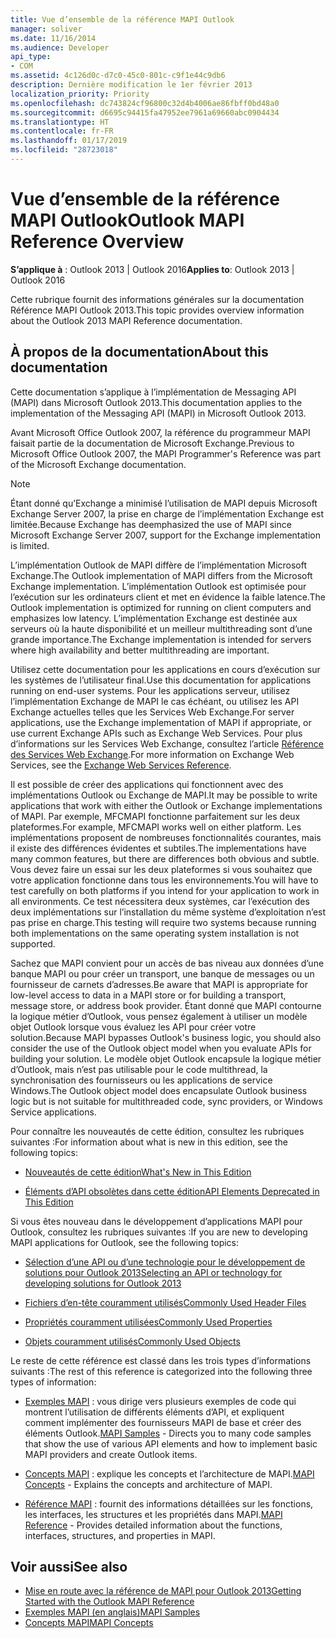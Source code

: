 ```yaml
---
title: Vue d’ensemble de la référence MAPI Outlook
manager: soliver
ms.date: 11/16/2014
ms.audience: Developer
api_type:
- COM
ms.assetid: 4c126d0c-d7c0-45c0-801c-c9f1e44c9db6
description: Dernière modification le 1er février 2013
localization_priority: Priority
ms.openlocfilehash: dc743824cf96800c32d4b4006ae86fbff0bd48a0
ms.sourcegitcommit: d6695c94415fa47952ee7961a69660abc0904434
ms.translationtype: HT
ms.contentlocale: fr-FR
ms.lasthandoff: 01/17/2019
ms.locfileid: "28723018"
---
```

# <a name="outlook-mapi-reference-overview"></a><span data-ttu-id="84a7c-103">Vue d’ensemble de la référence MAPI Outlook</span><span class="sxs-lookup"><span data-stu-id="84a7c-103">Outlook MAPI Reference Overview</span></span>

<span data-ttu-id="84a7c-104">**S’applique à** : Outlook 2013 | Outlook 2016</span><span class="sxs-lookup"><span data-stu-id="84a7c-104">**Applies to**: Outlook 2013 | Outlook 2016</span></span> 
  
<span data-ttu-id="84a7c-105">Cette rubrique fournit des informations générales sur la documentation Référence MAPI Outlook 2013.</span><span class="sxs-lookup"><span data-stu-id="84a7c-105">This topic provides overview information about the Outlook 2013 MAPI Reference documentation.</span></span>
  
## <a name="about-this-documentation"></a><span data-ttu-id="84a7c-106">À propos de la documentation</span><span class="sxs-lookup"><span data-stu-id="84a7c-106">About this documentation</span></span>

<span data-ttu-id="84a7c-107">Cette documentation s’applique à l’implémentation de Messaging API (MAPI) dans Microsoft Outlook 2013.</span><span class="sxs-lookup"><span data-stu-id="84a7c-107">This documentation applies to the implementation of the Messaging API (MAPI) in Microsoft Outlook 2013.</span></span> 
  
<span data-ttu-id="84a7c-108">Avant Microsoft Office Outlook 2007, la référence du programmeur MAPI faisait partie de la documentation de Microsoft Exchange.</span><span class="sxs-lookup"><span data-stu-id="84a7c-108">Previous to Microsoft Office Outlook 2007, the MAPI Programmer's Reference was part of the Microsoft Exchange documentation.</span></span>
  
> [!NOTE]
> <span data-ttu-id="84a7c-109">Étant donné qu’Exchange a minimisé l’utilisation de MAPI depuis Microsoft Exchange Server 2007, la prise en charge de l’implémentation Exchange est limitée.</span><span class="sxs-lookup"><span data-stu-id="84a7c-109">Because Exchange has deemphasized the use of MAPI since Microsoft Exchange Server 2007, support for the Exchange implementation is limited.</span></span> 
  
<span data-ttu-id="84a7c-110">L’implémentation Outlook de MAPI diffère de l’implémentation Microsoft Exchange.</span><span class="sxs-lookup"><span data-stu-id="84a7c-110">The Outlook implementation of MAPI differs from the Microsoft Exchange implementation.</span></span> <span data-ttu-id="84a7c-111">L’implémentation Outlook est optimisée pour l’exécution sur les ordinateurs client et met en évidence la faible latence.</span><span class="sxs-lookup"><span data-stu-id="84a7c-111">The Outlook implementation is optimized for running on client computers and emphasizes low latency.</span></span> <span data-ttu-id="84a7c-112">L’implémentation Exchange est destinée aux serveurs où la haute disponibilité et un meilleur multithreading sont d’une grande importance.</span><span class="sxs-lookup"><span data-stu-id="84a7c-112">The Exchange implementation is intended for servers where high availability and better multithreading are important.</span></span>
  
<span data-ttu-id="84a7c-113">Utilisez cette documentation pour les applications en cours d’exécution sur les systèmes de l’utilisateur final.</span><span class="sxs-lookup"><span data-stu-id="84a7c-113">Use this documentation for applications running on end-user systems.</span></span> <span data-ttu-id="84a7c-114">Pour les applications serveur, utilisez l’implémentation Exchange de MAPI le cas échéant, ou utilisez les API Exchange actuelles telles que les Services Web Exchange.</span><span class="sxs-lookup"><span data-stu-id="84a7c-114">For server applications, use the Exchange implementation of MAPI if appropriate, or use current Exchange APIs such as Exchange Web Services.</span></span> <span data-ttu-id="84a7c-115">Pour plus d’informations sur les Services Web Exchange, consultez l’article [Référence des Services Web Exchange](https://msdn.microsoft.com/library/bb204119.aspx).</span><span class="sxs-lookup"><span data-stu-id="84a7c-115">For more information on Exchange Web Services, see the [Exchange Web Services Reference](https://msdn.microsoft.com/library/bb204119.aspx).</span></span>
  
<span data-ttu-id="84a7c-116">Il est possible de créer des applications qui fonctionnent avec des implémentations Outlook ou Exchange de MAPI.</span><span class="sxs-lookup"><span data-stu-id="84a7c-116">It may be possible to write applications that work with either the Outlook or Exchange implementations of MAPI.</span></span> <span data-ttu-id="84a7c-117">Par exemple, MFCMAPI fonctionne parfaitement sur les deux plateformes.</span><span class="sxs-lookup"><span data-stu-id="84a7c-117">For example, MFCMAPI works well on either platform.</span></span> <span data-ttu-id="84a7c-118">Les implémentations proposent de nombreuses fonctionnalités courantes, mais il existe des différences évidentes et subtiles.</span><span class="sxs-lookup"><span data-stu-id="84a7c-118">The implementations have many common features, but there are differences both obvious and subtle.</span></span> <span data-ttu-id="84a7c-119">Vous devez faire un essai sur les deux plateformes si vous souhaitez que votre application fonctionne dans tous les environnements.</span><span class="sxs-lookup"><span data-stu-id="84a7c-119">You will have to test carefully on both platforms if you intend for your application to work in all environments.</span></span> <span data-ttu-id="84a7c-120">Ce test nécessitera deux systèmes, car l’exécution des deux implémentations sur l’installation du même système d’exploitation n’est pas prise en charge.</span><span class="sxs-lookup"><span data-stu-id="84a7c-120">This testing will require two systems because running both implementations on the same operating system installation is not supported.</span></span>
  
<span data-ttu-id="84a7c-121">Sachez que MAPI convient pour un accès de bas niveau aux données d’une banque MAPI ou pour créer un transport, une banque de messages ou un fournisseur de carnets d’adresses.</span><span class="sxs-lookup"><span data-stu-id="84a7c-121">Be aware that MAPI is appropriate for low-level access to data in a MAPI store or for building a transport, message store, or address book provider.</span></span> <span data-ttu-id="84a7c-122">Étant donné que MAPI contourne la logique métier d’Outlook, vous pensez également à utiliser un modèle objet Outlook lorsque vous évaluez les API pour créer votre solution.</span><span class="sxs-lookup"><span data-stu-id="84a7c-122">Because MAPI bypasses Outlook's business logic, you should also consider the use of the Outlook object model when you evaluate APIs for building your solution.</span></span> <span data-ttu-id="84a7c-123">Le modèle objet Outlook encapsule la logique métier d’Outlook, mais n’est pas utilisable pour le code multithread, la synchronisation des fournisseurs ou les applications de service Windows.</span><span class="sxs-lookup"><span data-stu-id="84a7c-123">The Outlook object model does encapsulate Outlook business logic but is not suitable for multithreaded code, sync providers, or Windows Service applications.</span></span>
  
<span data-ttu-id="84a7c-124">Pour connaître les nouveautés de cette édition, consultez les rubriques suivantes :</span><span class="sxs-lookup"><span data-stu-id="84a7c-124">For information about what is new in this edition, see the following topics:</span></span>
  
- [<span data-ttu-id="84a7c-125">Nouveautés de cette édition</span><span class="sxs-lookup"><span data-stu-id="84a7c-125">What's New in This Edition</span></span>](what-s-new-in-this-edition.md)
    
- [<span data-ttu-id="84a7c-126">Éléments d’API obsolètes dans cette édition</span><span class="sxs-lookup"><span data-stu-id="84a7c-126">API Elements Deprecated in This Edition</span></span>](api-elements-deprecated-in-this-edition.md)
    
<span data-ttu-id="84a7c-127">Si vous êtes nouveau dans le développement d’applications MAPI pour Outlook, consultez les rubriques suivantes :</span><span class="sxs-lookup"><span data-stu-id="84a7c-127">If you are new to developing MAPI applications for Outlook, see the following topics:</span></span>
  
- [<span data-ttu-id="84a7c-128">Sélection d’une API ou d’une technologie pour le développement de solutions pour Outlook 2013</span><span class="sxs-lookup"><span data-stu-id="84a7c-128">Selecting an API or technology for developing solutions for Outlook 2013</span></span>](https://msdn.microsoft.com/library/jj900714.aspx)
    
- [<span data-ttu-id="84a7c-129">Fichiers d’en-tête couramment utilisés</span><span class="sxs-lookup"><span data-stu-id="84a7c-129">Commonly Used Header Files</span></span>](commonly-used-header-files.md)
    
- [<span data-ttu-id="84a7c-130">Propriétés couramment utilisées</span><span class="sxs-lookup"><span data-stu-id="84a7c-130">Commonly Used Properties</span></span>](commonly-used-properties.md)
    
- [<span data-ttu-id="84a7c-131">Objets couramment utilisés</span><span class="sxs-lookup"><span data-stu-id="84a7c-131">Commonly Used Objects</span></span>](commonly-used-objects.md)
    
<span data-ttu-id="84a7c-132">Le reste de cette référence est classé dans les trois types d’informations suivants :</span><span class="sxs-lookup"><span data-stu-id="84a7c-132">The rest of this reference is categorized into the following three types of information:</span></span>
  
- <span data-ttu-id="84a7c-133">[Exemples MAPI](mapi-samples.md) : vous dirige vers plusieurs exemples de code qui montrent l’utilisation de différents éléments d’API, et expliquent comment implémenter des fournisseurs MAPI de base et créer des éléments Outlook.</span><span class="sxs-lookup"><span data-stu-id="84a7c-133">[MAPI Samples](mapi-samples.md) - Directs you to many code samples that show the use of various API elements and how to implement basic MAPI providers and create Outlook items.</span></span> 
    
- <span data-ttu-id="84a7c-134">[Concepts MAPI](mapi-concepts.md) : explique les concepts et l’architecture de MAPI.</span><span class="sxs-lookup"><span data-stu-id="84a7c-134">[MAPI Concepts](mapi-concepts.md) - Explains the concepts and architecture of MAPI.</span></span> 
    
- <span data-ttu-id="84a7c-135">[Référence MAPI](mapi-reference.md) : fournit des informations détaillées sur les fonctions, les interfaces, les structures et les propriétés dans MAPI.</span><span class="sxs-lookup"><span data-stu-id="84a7c-135">[MAPI Reference](mapi-reference.md) - Provides detailed information about the functions, interfaces, structures, and properties in MAPI.</span></span> 
    
## <a name="see-also"></a><span data-ttu-id="84a7c-136">Voir aussi</span><span class="sxs-lookup"><span data-stu-id="84a7c-136">See also</span></span>

- [<span data-ttu-id="84a7c-137">Mise en route avec la référence de MAPI pour Outlook 2013</span><span class="sxs-lookup"><span data-stu-id="84a7c-137">Getting Started with the Outlook MAPI Reference</span></span>](getting-started-with-the-outlook-mapi-reference.md)
- [<span data-ttu-id="84a7c-138">Exemples MAPI (en anglais)</span><span class="sxs-lookup"><span data-stu-id="84a7c-138">MAPI Samples</span></span>](mapi-samples.md)
- [<span data-ttu-id="84a7c-139">Concepts MAPI</span><span class="sxs-lookup"><span data-stu-id="84a7c-139">MAPI Concepts</span></span>](mapi-concepts.md)

